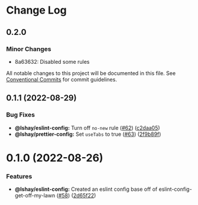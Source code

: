 # Change Log

## 0.2.0

### Minor Changes

- 8a63632: Disabled some rules

All notable changes to this project will be documented in this file.
See [Conventional Commits](https://conventionalcommits.org) for commit guidelines.

## 0.1.1 (2022-08-29)

### Bug Fixes

- **@lshay/eslint-config:** Turn off `no-new` rule ([#62](https://github.com/LukeShay/npm/issues/62)) ([c2daa05](https://github.com/LukeShay/npm/commit/c2daa05aed50047e009d5b954ce2e3e337f67150))
- **@lshay/prettier-config:** Set `useTabs` to true ([#63](https://github.com/LukeShay/npm/issues/63)) ([2f9b89f](https://github.com/LukeShay/npm/commit/2f9b89fbff8c5b535d77358744843b804fd938eb))

# 0.1.0 (2022-08-26)

### Features

- **@lshay/eslint-config:** Created an eslint config base off of eslint-config-get-off-my-lawn ([#58](https://github.com/LukeShay/npm/issues/58)) ([2d65f22](https://github.com/LukeShay/npm/commit/2d65f22066a7a3bed2cef463a956de5e840e0273))
